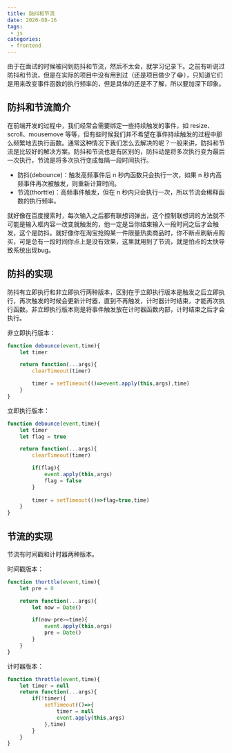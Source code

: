 ```yaml
---
title: 防抖和节流
date: 2020-08-16
tags:
 - js
categories: 
 - frontend
---
```


由于在面试的时候被问到防抖和节流，然后不太会，就学习记录下。之前有听说过防抖和节流，但是在实际的项目中没有用到过（还是项目做少了:joy:），只知道它们是用来改变事件函数的执行频率的，但是具体的还是不了解，所以要加深下印象。

## 防抖和节流简介

在前端开发的过程中，我们经常会需要绑定一些持续触发的事件，如 resize、scroll、mousemove 等等，但有些时候我们并不希望在事件持续触发的过程中那么频繁地去执行函数。通常这种情况下我们怎么去解决的呢？一般来讲，防抖和节流是比较好的解决方案。防抖和节流也是有区别的，防抖动是将多次执行变为最后一次执行，节流是将多次执行变成每隔一段时间执行。

- 防抖(debounce)：触发高频事件后 n 秒内函数只会执行一次，如果 n 秒内高频事件再次被触发，则重新计算时间。
- 节流(thorttle)：高频事件触发，但在 n 秒内只会执行一次，所以节流会稀释函数的执行频率。

就好像在百度搜索时，每次输入之后都有联想词弹出，这个控制联想词的方法就不可能是输入框内容一改变就触发的，他一定是当你结束输入一段时间之后才会触发，这个是防抖。就好像你在淘宝抢购某一件限量热卖商品时，你不断点刷新点购买，可是总有一段时间你点上是没有效果，这里就用到了节流，就是怕点的太快导致系统出现bug。

## 防抖的实现

防抖有立即执行和非立即执行两种版本，区别在于立即执行版本是触发之后立即执行，再次触发的时候会更新计时器，直到不再触发，计时器计时结束，才能再次执行函数。非立即执行版本则是将事件触发放在计时器函数内部，计时结束之后才会执行。

非立即执行版本：

```js
function debounce(event,time){
    let timer

    return function(...args){
        clearTimeout(timer)

        timer = setTimeout(()=>event.apply(this,args),time)
    }
}
```

立即执行版本：
```js
function debounce(event,time){
    let timer
    let flag = true

    return function(...args){
        clearTimeout(timer)

        if(flag){
            event.apply(this,args)
            flag = false
        }
        
        timer = setTimeout(()=>flag=true,time)
    }
}
```

## 节流的实现

节流有时间戳和计时器两种版本。

时间戳版本：

```js
function thorttle(event,time){
    let pre = 0

    return function(...args){
        let now = Date()

        if(now-pre>=time){
            event.apply(this,args)
            pre = Date()
        }
    }
}
```

计时器版本：
```js
function throttle(event,time){
    let timer = null
    return function(...args){
        if(!timer){
            setTimeout(()=>{
                timer = null
                event.apply(this,args)
            },time)
        }
    }
}
```